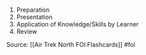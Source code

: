 1. Preparation
2. Presentation
3. Application of Knowledge/Skills by Learner
4. Review



Source: [[Air Trek North FOI Flashcards]] #foi


